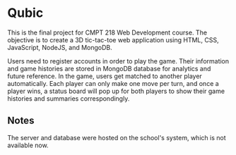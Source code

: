 # Qubic

This is the final project for CMPT 218 Web Development course. The objective is to create a 3D tic-tac-toe web application using HTML, CSS, JavaScript, NodeJS, and MongoDB.

Users need to register accounts in order to play the game. Their information and game histories are stored in MongoDB database for analytics and future reference. In the game, users get matched to another player automatically. Each player can only make one move per turn, and once a player wins, a status board will pop up for both players to show their game histories and summaries correspondingly.

## Notes

The server and database were hosted on the school's system, which is not available now.